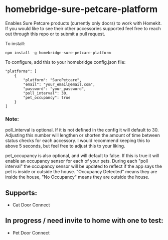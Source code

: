 # homebridge-sure-petcare-platform

Enables Sure Petcare products (currently only doors) to work with Homekit. If you would like to see their other accessories supported feel free to reach out through this repo or to submit a pull request.

To install:

    npm install -g homebridge-sure-petcare-platform

To configure, add this to your homebridge config.json file:
    
    
    "platforms": [
        {
            "platform": "SurePetcare",
            "email": "your_email@email.com",
            "password": "your_password",
            "poll_interval": 30,
            "pet_occupancy": true
        }
    ]

### Note:
poll_interval is optional. If it is not defined in the config it will default to 30. Adjusting this number will lengthen or shorten the amount of time between status checks for each accessory. I would recommend keeping this to above 5 seconds, but feel free to adjust this to your liking.

pet_occupancy is also optional, and will default to false. If this is true it will enable an occupancy sensor for each of your pets. During each "poll interval" the occupancy sensor will be updated to reflect if the app says the pet is inside or outside the house. "Occupancy Detected" means they are inside the house, "No Occupancy" means they are outside the house.

## Supports:
* Cat Door Connect

## In progress / need invite to home with one to test:
* Pet Door Connect
